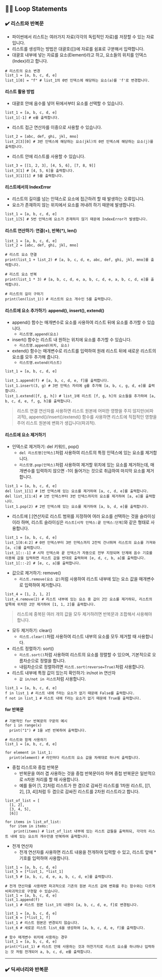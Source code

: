 ## 🏃🏻 Loop Statements

### ✔️ 리스트와 반복문
  - 파이썬에서 리스트는 여러가지 자료(각각의 독립적인 자료)를 저장할 수 있는 자료입니다.
  - 리스트를 생성하는 방법은 대괄호([])에 자료를 쉼표로 구분해서 입력합니다.
  - 대괄호 내부에 넣는 자료를 요소(Element)라고 하고, 요소들의 위치를 인덱스(Index)라고 합니다.
  ```
  # 리스트의 요소 변경
  list_1 = [a, b, c, d, e]
  list_1[0] = "f" # list_1의 0번 인덱스에 해당하는 요소(a)를 'f'로 변경합니다.
  ```
#### 리스트 활용 방법
  - 대괄호 안에 음수를 넣어 뒤에서부터 요소를 선택할 수 있습니다.
  ```
  list_1 = [a, b, c, d, e]
  list_1[-1] # e를 출력합니다.
  ```
  - 리스트 접근 연산자를 이중으로 사용할 수 있습니다.
  ```
  list_2 = [abc, def, ghi, jkl, mno]
  list_2[3][0] # 3번 인덱스에 해당하는 요소(jkl)의 0번 인덱스에 해당하는 요소(j)를 출력합니다.
  ```
  - 리스트 안에 리스트를 사용할 수 있습니다.
  ```
  list_3 = [[1, 2, 3], [4, 5, 6], [7, 8, 9]]
  list_3[1] # [4, 5, 6]을 출력합니다.
  list_3[1][1] # 5를 출력합니다.
  ```
#### 리스트에서의 IndexError
  - 리스트의 길이를 넘는 인덱스로 요소에 접근하려 할 때 발생하는 오류입니다.
  - 요소가 존재하지 않는 위치에서 요소를 꺼내려 하기 때문에 발생합니다.
  ```
  list_1 = [a, b, c, d, e]
  list_1[5] # 5번 인덱스에 요소가 존재하지 않기 때문에 IndexError가 발생합니다.
  ```
#### 리스트 연산하기: 연결(+), 반복(*), len()
  ```
  list_1 = [a, b, c, d, e]
  list_2 = [abc, def, ghi, jkl, mno]

  # 리스트 요소 연결
  print(list_1 + list_2) # [a, b, c, d, e, abc, def, ghi, jkl, mno]를 출력합니다.

  # 리스트 요소 반복
  print(list_1 * 3) # [a, b, c, d, e, a, b, c, d, e, a, b, c, d, e]를 출력합니다.

  # 리스트의 길이 구하기
  print(len(list_1)) # 리스트의 요소 개수인 5를 출력합니다.
  ```
#### 리스트에 요소 추가하기: append(), insert(), extend()
  - append() 함수는 매개변수로 요소를 사용하여 리스트 뒤에 요소를 추가할 수 있습니다.
    + `리스트명.append(요소)`
  - insert() 함수는 리스트 내 원하는 위치에 요소를 추가할 수 있습니다.
    + `리스트명.append(위치, 요소)`
  - extend() 함수는 매개변수로 리스트를 입력하여 원래 리스트 뒤에 새로운 리스트의 요소를 모두 추가해 줍니다.
    + `리스트명.extend(리스트)`
  ```
  list_1 = [a, b, c, d, e]

  list_1.append(f) # [a, b, c, d, e, f]를 출력합니다.
  list_1.insert(3, g) # 3번 인덱스 자리에 g를 추가해 [a, b, c, g, d, e]를 출력합니다.
  list_1.extend([f, g, h]) # list_1에 리스트 [f, g, h]의 요소들을 추가하여 [a, b, c, d, e, f, g, h]를 출력합니다.
  ```
  > 리스트 연결 연산자를 사용하면 리스트 원본에 어떠한 영향을 주지 않지만(비파괴적), append()/insert()/extend() 함수를 사용하면 리스트에 직접적인 영향을 주어 리스트 원본에 변화가 생깁니다(파괴적).
#### 리스트에 요소 제거하기
  - 인덱스로 제거하기: del 키워드, pop()
    + `del 리스트명[인덱스]`처럼 사용하여 리스트의 특정 인덱스에 있는 요소를 제거합니다.
    + `리스트명.pop(인덱스)`처럼 사용하여 제거할 위치에 있는 요소를 제거하는데, 매개변수를 입력하지 않으면 -1이 들어가는 것으로 취급하여 마지막 요소를 제거합니다.
  ```
  list_1 = [a, b, c, d, e]
  del list_1[1] # 1번 인덱스에 있는 요소를 제거하여 [a, c, d, e]를 출력합니다.
  del list_1[1:4] # 1번 인덱스부터 3번 인덱스까지의 요소를 제거하여 [a, e]를 출력합니다.
  list_1.pop(2) # 2번 인덱스에 있는 요소를 제거하여 [a, b, d, e]를 출력합니다.
  ```
  - 리스트에 [:]연산자로 리스트 범위를 지정하여 여러 요소를 선택하는 것을 슬라이싱이라 하며, 리스트 슬라이싱은 `리스트[시작 인덱스:끝 인덱스:단계]`와 같은 형태로 사용합니다.
  ```
  list_1 = [a, b, c, d, e]
  list_1[0:4:2] # 0번 인덱스부터 3번 인덱스까지 2칸씩 건너뛰며 리스트의 요소를 가져와 [a, c]를 출력합니다.
  list_1[::-1] # 시작 인덱스와 끝 인덱스가 자동으로 전부 지정되며 단계에 음수 기호를 이용해 값을 입력하면 리스트 값을 반대로 출력하여 [e, d, c, b, a]를 출력합니다.
  list_1[::-2] # [e, c, a]를 출력합니다.
  ```
  - 값으로 제거하기: remove()
    + `리스트.remove(요소 값)`처럼 사용하여 리스트 내부에 있는 요소 값을 매개변수로 입력하여 제거합니다.
  ```
  list_4 = [1, 2, 1, 2]
  list_4.remove(2) # 리스트 내부에 있는 요소 중 값이 2인 요소를 제거하되, 리스트의 앞쪽에 위치한 2만 제거하여 [1, 1, 2]를 출력합니다.
  ```
  > 리스트에 중복된 여러 개의 값을 모두 제거하려면 반복문과 조합해서 사용해야 합니다.
  - 모두 제거하기: clear()
    + `리스트.clear()`처럼 사용하여 리스트 내부의 요소를 모두 제거할 때 사용합니다.
  - 리스트 정렬하기: sort()
    + `리스트.sort()`처럼 사용하여 리스트의 요소를 정렬할 수 있으며, 기본적으로 오름차순으로 정렬을 합니다.
    + 내림차순으로 정렬하려면 `리스트.sort(reverse=True)`처럼 사용합니다.
  - 리스트 내부에 특정 값이 있는지 확인하기: in/not in 연산자
    + `값 in/not in 리스트`처럼 사용합니다.
  ```
  list_1 = [a, b, c, d, e]
  f in list_1 # 리스트 내에 f라는 요소가 없기 때문에 False를 출력합니다.
  f not in list_1 # 리스트 내에 f라는 요소가 없기 때문에 True를 출력합니다.
  ```
#### for 반복문
  ```
  # 기본적인 for 반복문의 구문의 예시
  for i in range(x)
    print("1") # 1을 x번 반복하여 출력합니다.

  # 리스트와 함께 사용하기
  list_1 = [a, b, c, d, e]

  for element in list_1:
    print(element) # 라인마다 리스트의 요소 값을 차례대로 하나씩 출력합니다.
  ```
  - 중첩 리스트와 중첩 반복문
    + 반복문을 여러 겹 사용하는 것을 중첩 반복문이라 하며 중첩 반복문은 일반적으로 n차원 처리를 할 때 사용합니다.
    + 예를 들어 [1, 2]처럼 리스트가 한 겹으로 감싸진 리스트를 1차원 리스트, [[1, 2], [3, 4]]처럼 두 겹으로 감싸진 리스트를 2차원 리스트라고 합니다.
  ```
  list_of_list = [
    [1, 2],
    [3, 4, 5],
    [6]]

  for items in list_of_list:
    for item in items:
      print(items) # list_of_list 내부에 있는 리스트 값들을 출력하되, 각각의 리스트 내에 있는 요소의 개수만큼 반복하여 출력합니다.
  ```
  - 전개 연산자
    + 전개 연산자를 사용하면 리스트 내용을 전개하여 입력할 수 있고, 리스트 앞에 * 기호를 입력하여 사용합니다.
  ```
  list_1 = [a, b, c, d, e]
  list_5 = [*list_1, *list_1]
  list_5 # [a, b, c, d, e, a, b, c, d, e]를 출력합니다.

  # 전개 연산자를 사용하면 파괴적으로 기존의 원본 리스트 값에 변화를 주는 함수와는 다르게 비파괴적으로 구현할 수 있습니다.
  list_1 = [a, b, c, d, e]
  list_1.append(f)
  list_1 # 리스트 원본 list_1의 내용이 [a, b, c, d, e, f]로 변경됩니다.

  list_1 = [a, b, c, d, e]
  list_6 = [*list_1, f]
  list_1 # 리스트 원본은 변경되지 않습니다.
  list_6 # 새로운 리스트 list_6을 생성하여 [a, b, c, d, e, f]를 출력합니다.

  # 함수 매개변수 위치에 사용하는 경우
  list_1 = [a, b, c, d, e]
  print(*list_1) # 리스트 안에 사용하는 것과 마찬가지로 리스트 요소를 하나하나 입력하는 것 처럼 전개되어 a, b, c, d, e를 출력합니다.
  ```

***

### ✔️ 딕셔너리와 반복문
